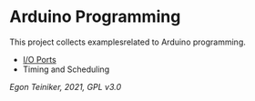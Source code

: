 # Arduino Programming

This project collects examplesrelated to Arduino programming.

* [I/O Ports](https://github.com/teiniker/teiniker-lectures-computerscience/tree/master/arduino/io-ports)
* Timing and Scheduling


*Egon Teiniker, 2021, GPL v3.0* 
